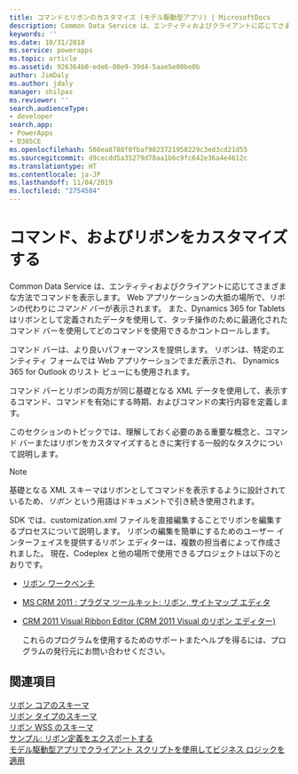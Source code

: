 ```yaml
---
title: コマンドとリボンのカスタマイズ (モデル駆動型アプリ) | MicrosoftDocs
description: Common Data Service は、エンティティおよびクライアントに応じてさまざまな方法でコマンドを表示します。 Web アプリケーションの大抵の場所で、リボンの代わりにコマンド バーが表示されます。 また、タブレット PC 用 Dynamics 365 はリボンとして定義されたデータを使用して、タッチ操作のために最適化されたコマンド バーを使用してどのコマンドを使用できるかコントロールします。
keywords: ''
ms.date: 10/31/2018
ms.service: powerapps
ms.topic: article
ms.assetid: 926364b0-ede6-00e9-39d4-5aae5e00be0b
author: JimDaly
ms.author: jdaly
manager: shilpas
ms.reviewer: ''
search.audienceType:
- developer
search.app:
- PowerApps
- D365CE
ms.openlocfilehash: 508ea8788f0fbaf9823721958229c3ed3cd21d55
ms.sourcegitcommit: d9cecdd5a35279d78aa1b6c9fc642e36a4e4612c
ms.translationtype: HT
ms.contentlocale: ja-JP
ms.lasthandoff: 11/04/2019
ms.locfileid: "2754584"
---
```

# <a name="customize-commands-and-the-ribbon"></a>コマンド、およびリボンをカスタマイズする

<!-- https://docs.microsoft.com/dynamics365/customer-engagement/developer/customize-dev/customize-commands-ribbon -->

 Common Data Service は、エンティティおよびクライアントに応じてさまざまな方法でコマンドを表示します。 Web アプリケーションの大抵の場所で、リボンの代わりに*コマンド バー*が表示されます。 また、Dynamics 365 for Tablets はリボンとして定義されたデータを使用して、タッチ操作のために最適化されたコマンド バーを使用してどのコマンドを使用できるかコントロールします。  
  
 コマンド バーは、より良いパフォーマンスを提供します。 リボンは、特定のエンティティ フォームでは Web アプリケーションでまだ表示され、 Dynamics 365 for Outlook のリスト ビューにも使用されます。  
  
 コマンド バーとリボンの両方が同じ基礎となる XML データを使用して、表示するコマンド、コマンドを有効にする時期、およびコマンドの実行内容を定義します。  
  
 このセクションのトピックでは、理解しておく必要のある重要な概念と、コマンド バーまたはリボンをカスタマイズするときに実行する一般的なタスクについて説明します。  
  
> [!NOTE]
>  基礎となる XML スキーマはリボンとしてコマンドを表示するように設計されているため、*リボン* という用語はドキュメントで引き続き使用されます。  
  
 SDK では、customization.xml ファイルを直接編集することでリボンを編集するプロセスについて説明します。 リボンの編集を簡単にするためのユーザー インターフェイスを提供するリボン エディターは、複数の担当者によって作成されました。 現在、Codeplex と他の場所で使用できるプロジェクトは以下のとおりです。  
  
- [リボン ワークベンチ](https://www.develop1.net/public/rwb/ribbonworkbench.aspx)  
  
- [MS CRM 2011 : プラグマ ツールキット: リボン, サイトマップ エディタ](https://pragmatoolkit.codeplex.com/)  
  
- [CRM 2011 Visual Ribbon Editor (CRM 2011 Visual のリボン エディター)](https://crmvisualribbonedit.codeplex.com/)  
  
  これらのプログラムを使用するためのサポートまたヘルプを得るには、プログラムの発行元にお問い合わせください。  
  
  
## <a name="see-also"></a>関連項目  

 [リボン コアのスキーマ](ribbon-core-schema.md)  
 [リボン タイプのスキーマ](ribbon-types-schema.md)  
 [リボン WSS のスキーマ](ribbon-wss-schema.md)<br/> 
 [サンプル: リボン定義をエクスポートする](sample-export-ribbon-definitions.md)<br/> 
 [モデル駆動型アプリでクライアント スクリプトを使用してビジネス ロジックを適用](client-scripting.md)
